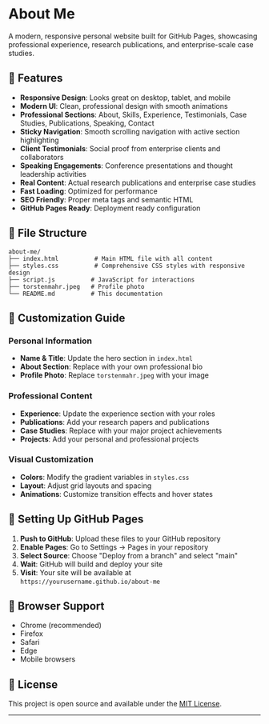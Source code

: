 # About Me

A modern, responsive personal website built for GitHub Pages, showcasing professional experience, research publications, and enterprise-scale case studies.

## 🌟 Features

- **Responsive Design**: Looks great on desktop, tablet, and mobile
- **Modern UI**: Clean, professional design with smooth animations  
- **Professional Sections**: About, Skills, Experience, Testimonials, Case Studies, Publications, Speaking, Contact
- **Sticky Navigation**: Smooth scrolling navigation with active section highlighting
- **Client Testimonials**: Social proof from enterprise clients and collaborators
- **Speaking Engagements**: Conference presentations and thought leadership activities
- **Real Content**: Actual research publications and enterprise case studies
- **Fast Loading**: Optimized for performance
- **SEO Friendly**: Proper meta tags and semantic HTML
- **GitHub Pages Ready**: Deployment ready configuration


## 📁 File Structure

```
about-me/
├── index.html          # Main HTML file with all content
├── styles.css          # Comprehensive CSS styles with responsive design
├── script.js          # JavaScript for interactions
├── torstenmahr.jpeg   # Profile photo
└── README.md          # This documentation
```

## 🎨 Customization Guide

### Personal Information
- **Name & Title**: Update the hero section in `index.html`
- **About Section**: Replace with your own professional bio
- **Profile Photo**: Replace `torstenmahr.jpeg` with your image

### Professional Content
- **Experience**: Update the experience section with your roles
- **Publications**: Add your research papers and publications
- **Case Studies**: Replace with your major project achievements
- **Projects**: Add your personal and professional projects

### Visual Customization
- **Colors**: Modify the gradient variables in `styles.css`
- **Layout**: Adjust grid layouts and spacing
- **Animations**: Customize transition effects and hover states

## 🔧 Setting Up GitHub Pages

1. **Push to GitHub**: Upload these files to your GitHub repository
2. **Enable Pages**: Go to Settings → Pages in your repository
3. **Select Source**: Choose "Deploy from a branch" and select "main"
4. **Wait**: GitHub will build and deploy your site
5. **Visit**: Your site will be available at `https://yourusername.github.io/about-me`

## 📱 Browser Support

- Chrome (recommended)
- Firefox
- Safari
- Edge
- Mobile browsers

## 📄 License

This project is open source and available under the [MIT License](LICENSE).

---

